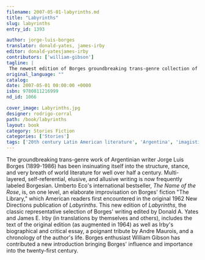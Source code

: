 ```yaml
---
filename: 2007-05-01-labyrinths.md
title: "Labyrinths"
slug: labyrinths
entry_id: 1393

author: jorge-luis-borges
translator: donald-yates, james-irby
editor: donald-yatesjames-irby
contributors: ['william-gibson']
tagline: |
 The newest edition of Borges groundbreaking trans-genre collection of short stories
original_language: ""
catalog: 
date: 2007-05-01 00:00:00 +0000 
isbn: 9780811216999
nd_id: 1066

cover_image: Labyrinths.jpg
designer: rodrigo-corral
path: /book/labyrinths
layout: book
category: Stories Fiction
categories: ['Stories']
tags: ['20th century Latin American literature', 'Argentina', 'imagistic writing', 'Latin America', 'Post-Modernism', 'Spanish', 'stories']
---
```

The groundbreaking trans-genre work of Argentinian writer Jorge Luis Borges (1899-1986) has been insinuating itself into the structure, stance, and very breath of world literature for well over half a century. Multi-layered, self-referential, elusive, and allusive writing is now frequently labeled Borgesian. Umberto Eco's international bestseller, *The Name of the Rose*, is, on one level, an elaborate improvisation on Borges' fiction "The Library," which American readers first encountered in the original 1962 New Directions publication of *Labyrinths*. This new edition of *Labyrinths*, the classic representative selection of Borges' writing edited by Donald A. Yates and James E. Irby (in translations by themselves and others), includes the text of the original edition (as augmented in 1964) as well as Irby's biographical and critical essay, a poignant tribute by Andre Maurois, and a chronology of the author's life. Borges enthusiast William Gibson has contributed a new introduction bringing Borges' influence and importance into the twenty-first century.





